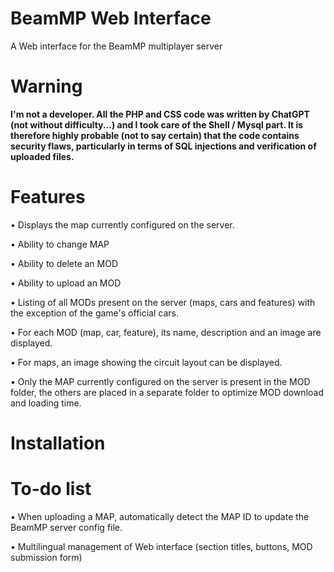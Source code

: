 # BeamMP Web Interface
A Web interface for the BeamMP multiplayer server

# Warning
**I'm not a developer. All the PHP and CSS code was written by ChatGPT (not without difficulty...) and I took care of the Shell / Mysql part. It is therefore highly probable (not to say certain) that the code contains security flaws, particularly in terms of SQL injections and verification of uploaded files.**

# Features
• Displays the map currently configured on the server.

• Ability to change MAP

• Ability to delete an MOD

• Ability to upload an MOD

• Listing of all MODs present on the server (maps, cars and features) with the exception of the game's official cars.

• For each MOD (map, car, feature), its name, description and an image are displayed.

• For maps, an image showing the circuit layout can be displayed.

• Only the MAP currently configured on the server is present in the MOD folder, the others are placed in a separate folder to optimize MOD download and loading time.

# Installation

# To-do list
• When uploading a MAP, automatically detect the MAP ID to update the BeamMP server config file.

• Multilingual management of Web interface (section titles, buttons, MOD submission form)
